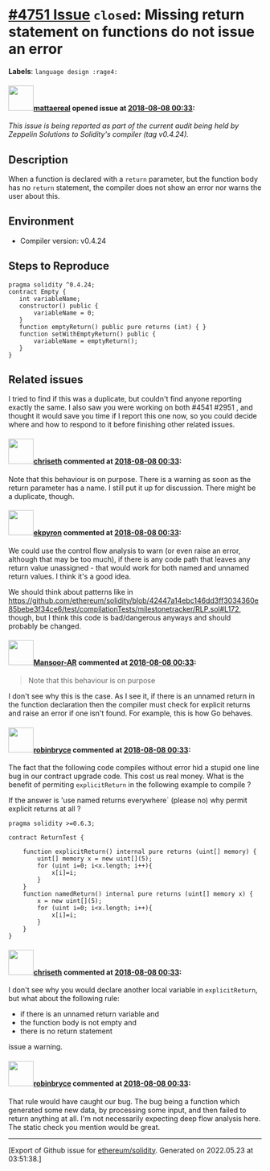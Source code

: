 # [\#4751 Issue](https://github.com/ethereum/solidity/issues/4751) `closed`: Missing return statement on functions do not issue an error
**Labels**: `language design :rage4:`


#### <img src="https://avatars.githubusercontent.com/u/388605?u=5a8b32f470dd72acdd5ea2c3451f91dd4d90b690&v=4" width="50">[mattaereal](https://github.com/mattaereal) opened issue at [2018-08-08 00:33](https://github.com/ethereum/solidity/issues/4751):

_This issue is being reported as part of the current audit being held by Zeppelin Solutions to Solidity's compiler (tag v0.4.24)._

## Description
When a function is declared with a `return` parameter, but the function body has no `return` statement, the compiler does not show an error nor warns the user about this.

## Environment
- Compiler version: v0.4.24

## Steps to Reproduce
```solidity
pragma solidity ^0.4.24;
contract Empty {
   int variableName;
   constructor() public {
       variableName = 0;
   }
   function emptyReturn() public pure returns (int) { }
   function setWithEmptyReturn() public {
       variableName = emptyReturn();
   }
}
```
## Related issues
I tried to find if this was a duplicate, but couldn't find anyone reporting exactly the same.
I also saw you were working on both #4541 #2951 , and thought it would save you time if I report this one now, so you could decide where and how to respond to it before finishing other related issues.

#### <img src="https://avatars.githubusercontent.com/u/9073706?v=4" width="50">[chriseth](https://github.com/chriseth) commented at [2018-08-08 00:33](https://github.com/ethereum/solidity/issues/4751#issuecomment-411381687):

Note that this behaviour is on purpose. There is a warning as soon as the return parameter has a name. I still put it up for discussion. There might be a duplicate, though.

#### <img src="https://avatars.githubusercontent.com/u/1347491?v=4" width="50">[ekpyron](https://github.com/ekpyron) commented at [2018-08-08 00:33](https://github.com/ethereum/solidity/issues/4751#issuecomment-411385118):

We could use the control flow analysis to warn (or even raise an error, although that may be too much), if there is any code path that leaves any return value unassigned - that would work for both named and unnamed return values. I think it's a good idea.

We should think about patterns like in https://github.com/ethereum/solidity/blob/42447a14ebc146dd3ff3034360e85bebe3f34ce6/test/compilationTests/milestonetracker/RLP.sol#L172, though, but I think this code is bad/dangerous anyways and should probably be changed.

#### <img src="https://avatars.githubusercontent.com/u/32960937?u=6e72d470d70dd6e9d090730edd57c12da63353d1&v=4" width="50">[Mansoor-AR](https://github.com/Mansoor-AR) commented at [2018-08-08 00:33](https://github.com/ethereum/solidity/issues/4751#issuecomment-597030287):

> Note that this behaviour is on purpose


I don't see why this is the case. As I see it, if there is an unnamed return in the function declaration then the compiler must check for explicit returns and raise an error if one isn't found. For example, this is how Go behaves.

#### <img src="https://avatars.githubusercontent.com/u/4013001?u=a226bde260502203e05e91b7707c6ed1b774e158&v=4" width="50">[robinbryce](https://github.com/robinbryce) commented at [2018-08-08 00:33](https://github.com/ethereum/solidity/issues/4751#issuecomment-597030623):

The fact that the following code compiles without error hid a stupid one line bug in our contract upgrade code. This cost us real money. What is the benefit of  permiting `explicitReturn` in the following example to compile ?

If the answer is 'use named returns everywhere` (please no) why permit explicit returns at all ?

```
pragma solidity >=0.6.3;
 
contract ReturnTest {
   
    function explicitReturn() internal pure returns (uint[] memory) {
        uint[] memory x = new uint[](5);
        for (uint i=0; i<x.length; i++){
            x[i]=i;
        }
    }
    function namedReturn() internal pure returns (uint[] memory x) {
        x = new uint[](5);
        for (uint i=0; i<x.length; i++){
            x[i]=i;
        }
    }
}
```

#### <img src="https://avatars.githubusercontent.com/u/9073706?v=4" width="50">[chriseth](https://github.com/chriseth) commented at [2018-08-08 00:33](https://github.com/ethereum/solidity/issues/4751#issuecomment-597781232):

I don't see why you would declare another local variable in `explicitReturn`, but what about the following rule:

 - if there is an unnamed return variable and
 - the function body is not empty and
 - there is no return statement

issue a warning.

#### <img src="https://avatars.githubusercontent.com/u/4013001?u=a226bde260502203e05e91b7707c6ed1b774e158&v=4" width="50">[robinbryce](https://github.com/robinbryce) commented at [2018-08-08 00:33](https://github.com/ethereum/solidity/issues/4751#issuecomment-597789674):

That rule would have caught our bug. The bug being a function which generated some new data, by processing some input, and then failed to return anything at all. I'm not necessarily expecting deep flow analysis here. The static check you mention would be great.


-------------------------------------------------------------------------------



[Export of Github issue for [ethereum/solidity](https://github.com/ethereum/solidity). Generated on 2022.05.23 at 03:51:38.]
